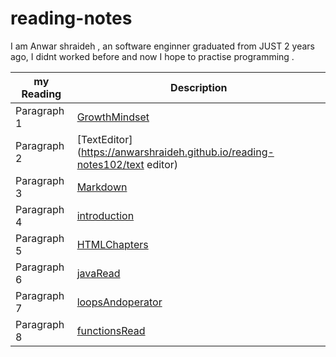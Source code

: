 # reading-notes

I am Anwar shraideh , an software enginner graduated from JUST 2 years ago, I  didnt worked before and now I hope to practise programming .

| my Reading      | Description |
| -----------     | ----------- |
| Paragraph 1      |[GrowthMindset](https://anwarshraideh.github.io/reading-notes102/growth-mind)|
| Paragraph 2     |[TextEditor](https://anwarshraideh.github.io/reading-notes102/text editor)|
| Paragraph 3     |[Markdown](https://anwarshraideh.github.io/reading-notes102/Markdown)|
| Paragraph 4     |[introduction](https://anwarshraideh.github.io/reading-notes102/introduction)|
| Paragraph 5     |[HTMLChapters](https://anwarshraideh.github.io/reading-notes102/HTMLChapters)|
| Paragraph 6     |[javaRead](https://anwarshraideh.github.io/reading-notes102/javaRead)|
| Paragraph 7     |[loopsAndoperator](https://anwarshraideh.github.io/reading-notes102/loopsAndoperator)|
| Paragraph 8     |[functionsRead](https://anwarshraideh.github.io/reading-notes102/functionsRead)|




